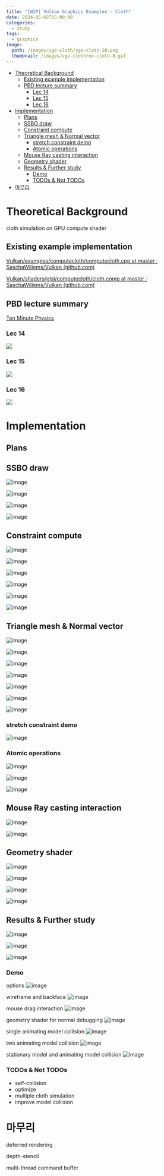 ```yaml
---
title: "[WIP] Vulkan Graphics Examples - Cloth"
date: 2024-05-02T15:00:00
categories: 
  - study
tags: 
  - graphics
image: 
  path: /images/vge-cloth/vge-cloth-26.png
  thumbnail: /images/vge-cloth/ex-cloth-8.gif
---
```


- [Theoretical Background](#theoretical-background)
  - [Existing example implementation](#existing-example-implementation)
  - [PBD lecture summary](#pbd-lecture-summary)
    - [Lec 14](#lec-14)
    - [Lec 15](#lec-15)
    - [Lec 16](#lec-16)
- [Implementation](#implementation)
  - [Plans](#plans)
  - [SSBO draw](#ssbo-draw)
  - [Constraint compute](#constraint-compute)
  - [Triangle mesh \& Normal vector](#triangle-mesh--normal-vector)
    - [stretch constraint demo](#stretch-constraint-demo)
    - [Atomic operations](#atomic-operations)
  - [Mouse Ray casting interaction](#mouse-ray-casting-interaction)
  - [Geometry shader](#geometry-shader)
  - [Results \& Further study](#results--further-study)
    - [Demo](#demo)
    - [TODOs \& Not TODOs](#todos--not-todos)
- [마무리](#마무리)


# Theoretical Background

cloth simulation on GPU
compute shader

## Existing example implementation

[Vulkan/examples/computecloth/computecloth.cpp at master · SaschaWillems/Vulkan (github.com)](https://github.com/SaschaWillems/Vulkan/blob/master/examples/computecloth/computecloth.cpp)

[Vulkan/shaders/glsl/computecloth/cloth.comp at master · SaschaWillems/Vulkan (github.com)](https://github.com/SaschaWillems/Vulkan/blob/master/shaders/glsl/computecloth/cloth.comp)

## PBD lecture summary

[Ten Minute Physics](https://matthias-research.github.io/pages/tenMinutePhysics/index.html)

### Lec 14

![](https://www.youtube.com/watch?v=z5oWopN39OU)

### Lec 15

![](https://www.youtube.com/watch?v=XY3dLpgOk4Q)

### Lec 16

![](https://www.youtube.com/watch?v=q4rNoupGr8U)


# Implementation
## Plans
## SSBO draw

![image](/images/vge-cloth/vge-cloth-1.png)

![image](/images/vge-cloth/vge-cloth-2-2.png)

![image](/images/vge-cloth/vge-cloth-2-1.png)

![image](/images/vge-cloth/vge-cloth-0.png)

## Constraint compute

![image](/images/vge-cloth/vge-cloth-2.png)

![image](/images/vge-cloth/vge-cloth-3.png)

![image](/images/vge-cloth/vge-cloth-4.png)

![image](/images/vge-cloth/vge-cloth-5.png)

![image](/images/vge-cloth/vge-cloth-6.png)

![image](/images/vge-cloth/vge-cloth-7.png)

## Triangle mesh & Normal vector

![image](/images/vge-cloth/vge-cloth-8.png)

![image](/images/vge-cloth/vge-cloth-9.png)

![image](/images/vge-cloth/vge-cloth-10.png)

![image](/images/vge-cloth/vge-cloth-11.png)

![image](/images/vge-cloth/vge-cloth-12.png)

![image](/images/vge-cloth/vge-cloth-13.png)

![image](/images/vge-cloth/vge-cloth-14.png)

### stretch constraint demo

![image](/images/vge-cloth/ex-cloth-7-stretch.gif)

### Atomic operations

![image](/images/vge-cloth/vge-cloth-15.png)

![image](/images/vge-cloth/vge-cloth-16.png)

![image](/images/vge-cloth/vge-cloth-17.png)

## Mouse Ray casting interaction

![image](/images/vge-cloth/vge-cloth-18.png)

![image](/images/vge-cloth/vge-cloth-19.png)

## Geometry shader

![image](/images/vge-cloth/vge-cloth-20.png)

![image](/images/vge-cloth/vge-cloth-21.png)

![image](/images/vge-cloth/vge-cloth-22.png)

![image](/images/vge-cloth/vge-cloth-23.png)

## Results & Further study

![image](/images/vge-cloth/vge-cloth-24.png)

![image](/images/vge-cloth/vge-cloth-25.png)

![image](/images/vge-cloth/vge-cloth-26.png)

### Demo

options
![image](/images/vge-cloth/ex-cloth-1-low.gif)

wireframe and backface
![image](/images/vge-cloth/ex-cloth-2-low.gif)

mouse drag interaction
![image](/images/vge-cloth/ex-cloth-3-low.gif)

geometry shader for normal debugging
![image](/images/vge-cloth/ex-cloth-4-low.gif)

single animating model collision
![image](/images/vge-cloth/ex-cloth-5-low.gif)

two animating model collision
![image](/images/vge-cloth/ex-cloth-6-low.gif)

stationary model and animating model collision
![image](/images/vge-cloth/ex-cloth-8.gif)

### TODOs & Not TODOs

- self-collision
- optimize
- multiple cloth simulation
- improve model collision 

  

# 마무리

deferred rendering

depth-stencil

multi-thread command buffer
